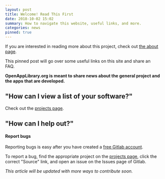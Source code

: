 ```yaml
---
layout: post
title: Welcome! Read This First
date: 2018-10-02 15:02
summary: How to navigate this website, useful links, and more.
categories: news
pinned: true
---
```


If you are interested in reading more about this project, check out [the about page](/about/).

This pinned post will go over some useful links on this site and share an FAQ.

**OpenAppLibrary.org is meant to share news about the general project and the apps that are developed.**

## "How can I view a list of your software?"

Check out the [projects page](/projects/).

## "How can I help out?"

#### Report bugs

Reporting bugs is easy after you have created a [free Gitlab account](https://gitlab.com/users/sign_in#register-pane).

To report a bug, find the appropriate project on the [projects page](/projects/), click the correct "Source" link,  and open an issue on the Issues page of Gitlab.

*This article will be updated with more ways to contribute soon.*